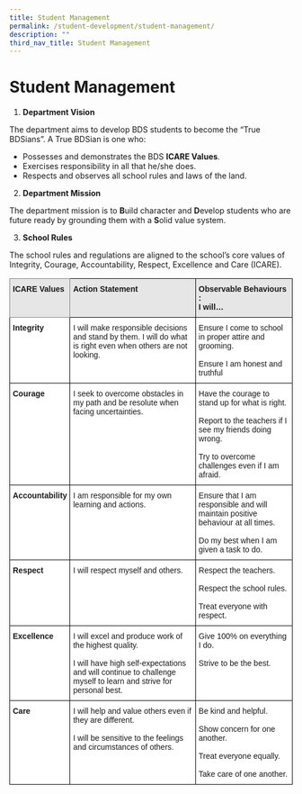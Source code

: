```yaml
---
title: Student Management
permalink: /student-development/student-management/
description: ""
third_nav_title: Student Management
---
```

Student Management
==================

1.    **Department Vision**

The department aims to develop BDS students to become the “True BDSians”.  A True BDSian is one who:

* Possesses and demonstrates the BDS **ICARE Values**.
* Exercises responsibility in all that he/she does.
* Respects and observes all school rules and laws of the land.

2.    **Department Mission**

The department mission is to **B**uild character and **D**evelop students who are future ready by grounding them with a **S**olid value system.

 3.    **School Rules** 

The school rules and regulations are aligned to the school’s core values of Integrity, Courage, Accountability, Respect, Excellence and Care (ICARE).


<style type="text/css">
.tg  {border-collapse:collapse;border-spacing:0;}
.tg td{border-color:black;border-style:solid;border-width:1px;font-family:Arial, sans-serif;font-size:14px;
  overflow:hidden;padding:10px 5px;word-break:normal;}
.tg th{border-color:black;border-style:solid;border-width:1px;font-family:Arial, sans-serif;font-size:14px;
  font-weight:normal;overflow:hidden;padding:10px 5px;word-break:normal;}
.tg .tg-jhp2{background-color:#E7E6E6;border-color:inherit;font-weight:bold;text-align:left;vertical-align:top}
.tg .tg-bcfl{background-color:#E7E6E6;font-weight:bold;text-align:left;vertical-align:top}
.tg .tg-dgl5{background-color:#FFF;font-weight:bold;text-align:left;vertical-align:top}
.tg .tg-ktyi{background-color:#FFF;text-align:left;vertical-align:top}
</style>
<table class="tg">
<thead>
  <tr>
    <th class="tg-jhp2">ICARE Values</th>
    <th class="tg-bcfl">Action Statement</th>
    <th class="tg-bcfl">Observable Behaviours :<br>I will…</th>
  </tr>
</thead>
<tbody>
  <tr>
    <td class="tg-dgl5">Integrity</td>
    <td class="tg-ktyi">I will make responsible decisions and stand by them. I will do what is right even when others are not looking.<br> </td>
    <td class="tg-ktyi">Ensure I come to school in proper attire and grooming.<br> <br>Ensure I am honest and truthful</td>
  </tr>
  <tr>
    <td class="tg-dgl5">Courage</td>
    <td class="tg-ktyi">I seek to overcome obstacles in my path and be resolute when facing uncertainties.<br> </td>
    <td class="tg-ktyi">Have the courage to stand up for what is right.<br> <br>Report to the teachers if I see my friends doing wrong.<br> <br>Try to overcome challenges even if I am afraid.<br> </td>
  </tr>
  <tr>
    <td class="tg-dgl5">Accountability<br> </td>
    <td class="tg-ktyi">I am responsible for my own learning and actions.</td>
    <td class="tg-ktyi">Ensure that I am responsible and will maintain positive behaviour at all times.<br> <br>Do my best when I am given a task to do.<br> </td>
  </tr>
  <tr>
    <td class="tg-dgl5">Respect</td>
    <td class="tg-ktyi">I will respect myself and others.<br> </td>
    <td class="tg-ktyi">Respect the teachers.<br> <br>Respect the school rules.<br> <br>Treat everyone with respect.<br> </td>
  </tr>
  <tr>
    <td class="tg-dgl5">Excellence</td>
    <td class="tg-ktyi">I will excel and produce work of the highest quality.<br> <br>I will have high self-expectations and will continue to challenge myself to learn and strive for personal best.<br> </td>
    <td class="tg-ktyi">Give 100% on everything I do.<br> <br>Strive to be the best.</td>
  </tr>
  <tr>
    <td class="tg-dgl5">Care</td>
    <td class="tg-ktyi">I will help and value others even if they are different.<br> <br>I will be sensitive to the feelings and circumstances of others.</td>
    <td class="tg-ktyi">Be kind and  helpful.<br> <br>Show concern for one another.<br> <br>Treat everyone equally.<br> <br>Take care of one another.</td>
  </tr>
</tbody>
</table>



